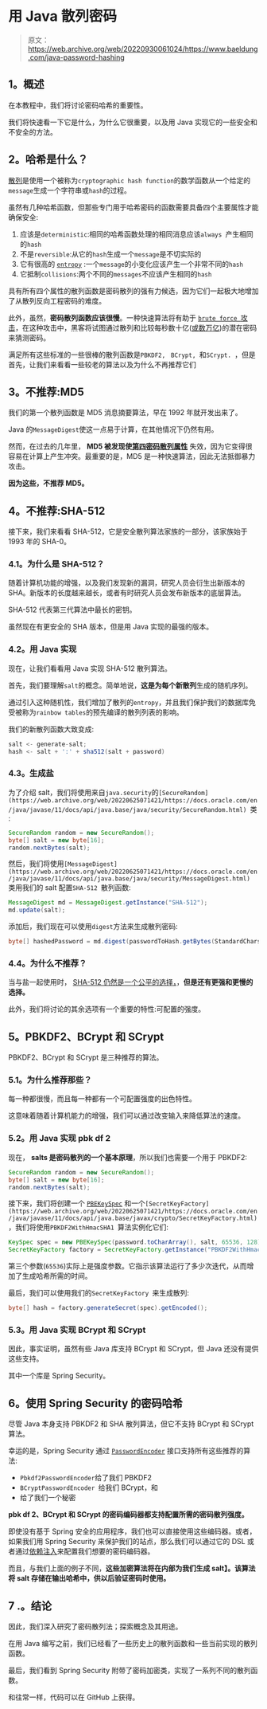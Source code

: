 # 用 Java 散列密码

> 原文：<https://web.archive.org/web/20220930061024/https://www.baeldung.com/java-password-hashing>

## 1。概述

在本教程中，我们将讨论密码哈希的重要性。

我们将快速看一下它是什么，为什么它很重要，以及用 Java 实现它的一些安全和不安全的方法。

## 2。哈希是什么？

[散列](/web/20220625071421/https://www.baeldung.com/cs/hashing)是使用一个被称为`cryptographic hash function`的数学函数从一个给定的`message`生成一个字符串或`hash`的过程。

虽然有几种哈希函数，但那些专门用于哈希密码的函数需要具备四个主要属性才能确保安全:

1.  应该是`deterministic`:相同的哈希函数处理的相同消息应该`always `产生相同的`hash`
2.  不是`reversible`:从它的`hash`生成一个`message`是不切实际的
3.  它有很高的 [`entropy`](/web/20220625071421/https://www.baeldung.com/cs/cs-entropy-definition) :一个`message`的小变化应该产生一个非常不同的`hash`
4.  它抵制`collisions`:两个不同的`messages`不应该产生相同的`hash`

具有所有四个属性的散列函数是密码散列的强有力候选，因为它们一起极大地增加了从散列反向工程密码的难度。

此外，虽然，**密码散列函数应该很慢**。一种快速算法将有助于 [`brute force `攻击](/web/20220625071421/https://www.baeldung.com/cs/brute-force-cybersecurity-string-search)，在这种攻击中，黑客将试图通过散列和比较每秒数十亿([或数万亿](https://web.archive.org/web/20220625071421/https://www.wired.com/2014/10/snowdens-first-emails-to-poitras/))的潜在密码来猜测密码。

满足所有这些标准的一些很棒的散列函数是`PBKDF2, ` `BCrypt, `和`SCrypt. `，但是首先，让我们来看看一些较老的算法以及为什么不再推荐它们

## 3。不推荐:MD5

我们的第一个散列函数是 MD5 消息摘要算法，早在 1992 年就开发出来了。

Java 的`MessageDigest`使这一点易于计算，在其他情况下仍然有用。

然而，在过去的几年里， **MD5 被发现使[第四密码散列属性](https://web.archive.org/web/20220625071421/https://blog.avira.com/md5-the-broken-algorithm/)** 失效，因为它变得很容易在计算上产生冲突。最重要的是，MD5 是一种快速算法，因此无法抵御暴力攻击。

**因为这些，不推荐 MD5。**

## 4。不推荐:SHA-512

接下来，我们来看看 SHA-512，它是安全散列算法家族的一部分，该家族始于 1993 年的 SHA-0。

### 4.1。为什么是 SHA-512？

随着计算机功能的增强，以及我们发现新的漏洞，研究人员会衍生出新版本的 SHA。新版本的长度越来越长，或者有时研究人员会发布新版本的底层算法。

SHA-512 代表第三代算法中最长的密钥。

虽然现在有更安全的 SHA 版本，但是用 Java 实现的最强的版本。

### 4.2。用 Java 实现

现在，让我们看看用 Java 实现 SHA-512 散列算法。

首先，我们要理解`salt`的概念。简单地说，**这是为每个新散列**生成的随机序列。

通过引入这种随机性，我们增加了散列的`entropy`，并且我们保护我们的数据库免受被称为`rainbow tables`的预先编译的散列列表的影响。

我们的新散列函数大致变成:

```java
salt <- generate-salt;
hash <- salt + ':' + sha512(salt + password)
```

### 4.3。生成盐

为了介绍 salt，我们将使用来自`java.security`的`[SecureRandom](https://web.archive.org/web/20220625071421/https://docs.oracle.com/en/java/javase/11/docs/api/java.base/java/security/SecureRandom.html) `类:

```java
SecureRandom random = new SecureRandom();
byte[] salt = new byte[16];
random.nextBytes(salt);
```

然后，我们将使用`[MessageDigest](https://web.archive.org/web/20220625071421/https://docs.oracle.com/en/java/javase/11/docs/api/java.base/java/security/MessageDigest.html) `类用我们的 salt 配置`SHA-512 `散列函数:

```java
MessageDigest md = MessageDigest.getInstance("SHA-512");
md.update(salt);
```

添加后，我们现在可以使用`digest`方法来生成散列密码:

```java
byte[] hashedPassword = md.digest(passwordToHash.getBytes(StandardCharsets.UTF_8));
```

### 4.4。为什么不推荐？

当与盐一起使用时， [SHA-512 仍然是一个公平的选择，](https://web.archive.org/web/20220625071421/https://en.wikipedia.org/wiki/Secure_Hash_Algorithms)，**但是还有更强和更慢的选择。**

此外，我们将讨论的其余选项有一个重要的特性:可配置的强度。

## 5。PBKDF2、BCrypt 和 SCrypt

PBKDF2、BCrypt 和 SCrypt 是三种推荐的算法。

### 5.1。为什么推荐那些？

每一种都很慢，而且每一种都有一个可配置强度的出色特性。

这意味着随着计算机能力的增强，我们可以通过改变输入来降低算法的速度。

### 5.2。用 Java 实现 pbk df 2

现在， **salts 是密码散列的一个基本原理**，所以我们也需要一个用于 PBKDF2:

```java
SecureRandom random = new SecureRandom();
byte[] salt = new byte[16];
random.nextBytes(salt);
```

接下来，我们将创建一个 [`PBEKeySpec`](https://web.archive.org/web/20220625071421/https://docs.oracle.com/en/java/javase/11/docs/api/java.base/javax/crypto/spec/PBEKeySpec.html) 和一个`[SecretKeyFactory](https://web.archive.org/web/20220625071421/https://docs.oracle.com/en/java/javase/11/docs/api/java.base/javax/crypto/SecretKeyFactory.html)`，我们将使用`PBKDF2WithHmacSHA1 `算法实例化它们:

```java
KeySpec spec = new PBEKeySpec(password.toCharArray(), salt, 65536, 128);
SecretKeyFactory factory = SecretKeyFactory.getInstance("PBKDF2WithHmacSHA1");
```

第三个参数(`65536`)实际上是强度参数。它指示该算法运行了多少次迭代，从而增加了生成哈希所需的时间。

最后，我们可以使用我们的`SecretKeyFactory `来生成散列:

```java
byte[] hash = factory.generateSecret(spec).getEncoded();
```

### 5.3。用 Java 实现 BCrypt 和 SCrypt

因此，事实证明，虽然有些 Java 库支持 BCrypt 和 SCrypt，但 Java 还没有提供这些支持。

其中一个库是 Spring Security。

## 6。使用 Spring Security 的密码哈希

尽管 Java 本身支持 PBKDF2 和 SHA 散列算法，但它不支持 BCrypt 和 SCrypt 算法。

幸运的是，Spring Security 通过 [`PasswordEncoder`](https://web.archive.org/web/20220625071421/https://docs.spring.io/spring-security/site/docs/4.2.4.RELEASE/apidocs/org/springframework/security/crypto/password/PasswordEncoder.html) 接口支持所有这些推荐的算法:

*   `Pbkdf2PasswordEncoder`给了我们 PBKDF2
*   `BCryptPasswordEncoder `给我们 BCrypt，和
*   给了我们一个秘密

**pbk df 2、BCrypt 和 SCrypt 的密码编码器都支持配置所需的密码散列强度。**

即使没有基于 Spring 安全的应用程序，我们也可以直接使用这些编码器。或者，如果我们用 Spring Security 来保护我们的站点，那么我们可以通过它的 DSL 或者通过[依赖注入](/web/20220625071421/https://www.baeldung.com/spring-security-registration-password-encoding-bcrypt)来配置我们想要的密码编码器。

而且，与我们上面的例子不同，**这些加密算法将在内部为我们生成 salt】。该算法将 salt 存储在输出哈希中，供以后验证密码时使用。**

## 7 .**。结论**

因此，我们深入研究了密码散列法；探索概念及其用途。

在用 Java 编写之前，我们已经看了一些历史上的散列函数和一些当前实现的散列函数。

最后，我们看到 Spring Security 附带了密码加密类，实现了一系列不同的散列函数。

和往常一样，代码可以在 GitHub 上获得。